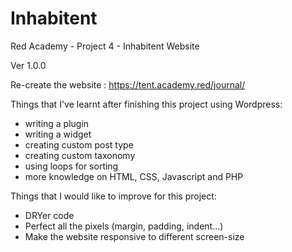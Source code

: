 # Inhabitent
Red Academy - Project 4 - Inhabitent Website

Ver 1.0.0

Re-create the website : https://tent.academy.red/journal/

Things that I've learnt after finishing this project using Wordpress:

- writing a plugin
- writing a widget
- creating custom post type
- creating custom taxonomy
- using loops for sorting
- more knowledge on HTML, CSS, Javascript and PHP


Things that I would like to improve for this project:

- DRYer code
- Perfect all the pixels (margin, padding, indent...)
- Make the website responsive to different screen-size


